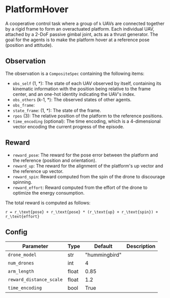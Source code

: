 PlatformHover
=============


A cooperative control task where a group of `k` UAVs are connected together by a
rigid frame to form an overactuated platform. Each individual UAV, attached
by a 2-DoF passive gimbal joint, acts as a thrust generator.
The goal for the agents is to make the platform hover at a reference pose
(position and attitude).

## Observation
The observation is a `CompositeSpec` containing the following items:

- `obs_self` (1, \*): The state of each UAV observed by itself, containing its kinematic
information with the position being relative to the frame center, and an one-hot
identity indicating the UAV's index.
- `obs_others` (k-1, \*): The observed states of other agents.
- `obs_frame`:
- `state_frame`: (1, \*): The state of the frame.
- `rpos` (3): The relative position of the platform to the reference positions.
- `time_encoding` (optional): The time encoding, which is a 4-dimensional
vector encoding the current progress of the episode.

## Reward

- `reward_pose`: The reward for the pose error between the platform and
the reference (position and orientation).
- `reward_up`: The reward for the alignment of the platform's up vector and
the reference up vector.
- `reward_spin`: Reward computed from the spin of the drone to discourage spinning.
- `reward_effort`: Reward computed from the effort of the drone to optimize the
energy consumption.

The total reward is computed as follows:

```{math}
r = r_\text{pose} + r_\text{pose} * (r_\text{up} + r_\text{spin}) + r_\text{effort}
```

## Config

| Parameter               | Type  | Default       | Description |
| ----------------------- | ----- | ------------- | ----------- |
| `drone_model`           | str   | "hummingbird" |             |
| `num_drones`            | int   | 4             |             |
| `arm_length`            | float | 0.85          |             |
| `reward_distance_scale` | float | 1.2           |             |
| `time_encoding`         | bool  | True          |             |


